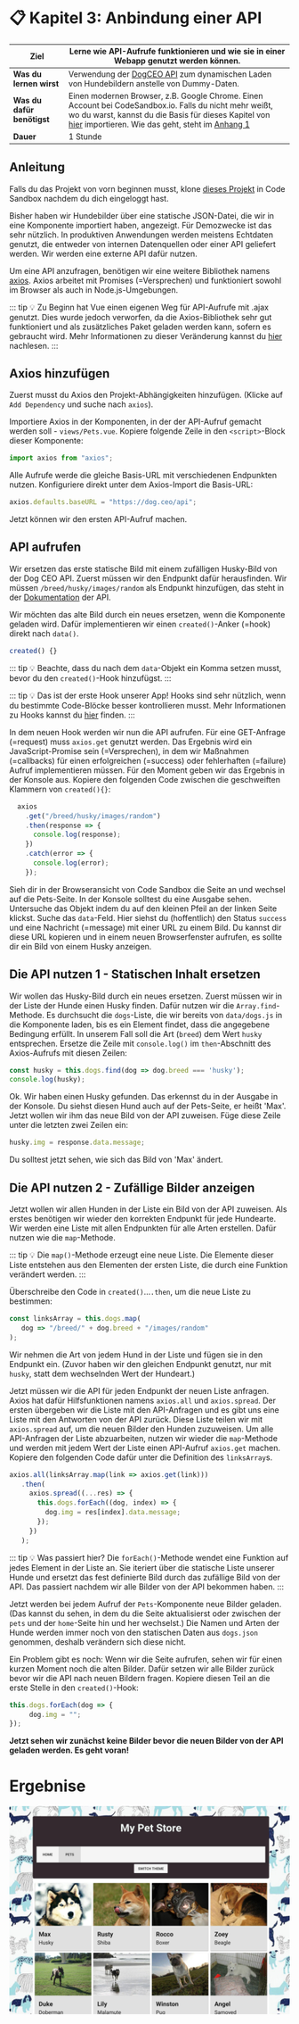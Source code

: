 # 📋 Kapitel 3: Anbindung einer API

| **Ziel** | Lerne wie API-Aufrufe funktionieren und wie sie in einer Webapp genutzt werden können.                                                                                                                                  |
| --------------------------- | ------------------------------------------------------------------------------------------------------------------------------------------------------------------------------------------------ |
| **Was du lernen wirst**       | Verwendung der [DogCEO API](https://dog.ceo/dog-api/) zum dynamischen Laden von Hundebildern anstelle von Dummy-Daten.                                                                                             |
| **Was du dafür benötigst**       | Einen modernen Browser, z.B. Google Chrome. Einen Account bei CodeSandbox.io. Falls du nicht mehr weißt, wo du warst, kannst du die Basis für dieses Kapitel von [hier](https://github.com/VueVixens/projects/tree/master/chapter-2-end) importieren. Wie das geht, steht im [Anhang 1](appendix_1.md) |
| **Dauer** | 1 Stunde

## Anleitung

Falls du das Projekt von vorn beginnen musst, klone [dieses Projekt](https://github.com/VueVixens/projects/tree/master/chapter-1-end) in Code Sandbox nachdem du dich eingeloggt hast.

Bisher haben wir Hundebilder über eine statische JSON-Datei, die wir in eine Komponente importiert haben, angezeigt. Für Demozwecke ist das sehr nützlich. In produktiven Anwendungen werden meistens Echtdaten genutzt, die entweder von internen Datenquellen oder einer API geliefert werden. Wir werden eine externe API dafür nutzen.

Um eine API anzufragen, benötigen wir eine weitere Bibliothek namens [axios](https://github.com/axios/axios). Axios arbeitet mit Promises (=Versprechen) und funktioniert sowohl im Browser als auch in Node.js-Umgebungen.

::: tip 💡
Zu Beginn hat Vue einen eigenen Weg für API-Aufrufe mit .ajax genutzt. Dies wurde jedoch verworfen, da die Axios-Bibliothek sehr gut funktioniert und als zusätzliches Paket geladen werden kann, sofern es gebraucht wird. Mehr Informationen zu dieser Veränderung kannst du [hier](https://medium.com/the-vue-point/retiring-vue-resource-871a82880af4) nachlesen.
:::

## Axios hinzufügen

Zuerst musst du Axios den Projekt-Abhängigkeiten hinzufügen. (Klicke auf `Add Dependency` und suche nach `axios`).

Importiere Axios in der Komponenten, in der der API-Aufruf gemacht werden soll - `views/Pets.vue`. Kopiere folgende Zeile in den `<script>`-Block dieser Komponente:

```js
import axios from "axios";
```

Alle Aufrufe werde die gleiche Basis-URL mit verschiedenen Endpunkten nutzen. Konfiguriere direkt unter dem Axios-Import die Basis-URL:

```js
axios.defaults.baseURL = "https://dog.ceo/api";
```

Jetzt können wir den ersten API-Aufruf machen.

## API aufrufen

Wir ersetzen das erste statische Bild mit einem zufälligen Husky-Bild von der Dog CEO API. Zuerst müssen wir den Endpunkt dafür herausfinden. Wir müssen `/breed/husky/images/random` als Endpunkt hinzufügen, das steht in der [Dokumentation](https://dog.ceo/dog-api/) der API.

Wir möchten das alte Bild durch ein neues ersetzen, wenn die Komponente geladen wird. Dafür implementieren wir einen `created()`-Anker (=hook) direkt nach `data()`.

```js
created() {}
```

::: tip 💡
Beachte, dass du nach dem `data`-Objekt ein Komma setzen musst, bevor du den `created()`-Hook hinzufügst.
:::

::: tip 💡
Das ist der erste Hook unserer App! Hooks sind sehr nützlich, wenn du bestimmte Code-Blöcke besser kontrollieren musst. Mehr Informationen zu Hooks kannst du [hier](https://vuejs.org/v2/guide/instance.html#Instance-Lifecycle-Hooks) finden.
:::

In dem neuen Hook werden wir nun die API aufrufen. Für eine GET-Anfrage (=request) muss `axios.get` genutzt werden. Das Ergebnis wird ein JavaScript-Promise sein (=Versprechen), in dem wir Maßnahmen (=callbacks) für einen erfolgreichen (=success) oder fehlerhaften (=failure) Aufruf implementieren müssen. Für den Moment geben wir das Ergebnis in der Konsole aus. Kopiere den folgenden Code zwischen die geschweiften Klammern von `created(){}`:

```js
  axios
    .get("/breed/husky/images/random")
    .then(response => {
      console.log(response);
    })
    .catch(error => {
      console.log(error);
    });
```

Sieh dir in der Browseransicht von Code Sandbox die Seite an und wechsel auf die Pets-Seite. In der Konsole solltest du eine Ausgabe sehen. Untersuche das Objekt indem du auf den kleinen Pfeil an der linken Seite klickst. Suche das `data`-Feld. Hier siehst du (hoffentlich) den Status `success` und eine Nachricht (=message) mit einer URL zu einem Bild. Du kannst dir diese URL kopieren und in einem neuen Browserfenster aufrufen, es sollte dir ein Bild von einem Husky anzeigen.

## Die API nutzen 1 - Statischen Inhalt ersetzen

Wir wollen das Husky-Bild durch ein neues ersetzen. Zuerst müssen wir in der Liste der Hunde einen Husky finden. Dafür nutzen wir die `Array.find`-Methode. Es durchsucht die `dogs`-Liste, die wir bereits von `data/dogs.js` in die Komponente laden, bis es ein Element findet, dass die angegebene Bedingung erfüllt. In unserem Fall soll die Art (`breed`) dem Wert `husky` entsprechen. Ersetze die Zeile mit `console.log()` im `then`-Abschnitt des Axios-Aufrufs mit diesen Zeilen:

```js
const husky = this.dogs.find(dog => dog.breed === 'husky');
console.log(husky);
```
Ok. Wir haben einen Husky gefunden. Das erkennst du in der Ausgabe in der Konsole. Du siehst diesen Hund auch auf der Pets-Seite, er heißt 'Max'. Jetzt wollen wir ihm das neue Bild von der API zuweisen. Füge diese Zeile unter die letzten zwei Zeilen ein:

```js
husky.img = response.data.message;
```

Du solltest jetzt sehen, wie sich das Bild von 'Max' ändert.

## Die API nutzen 2 - Zufällige Bilder anzeigen

Jetzt wollen wir allen Hunden in der Liste ein Bild von der API zuweisen. Als erstes benötigen wir wieder den korrekten Endpunkt für jede Hundearte. Wir werden eine Liste mit allen Endpunkten für alle Arten erstellen. Dafür nutzen wie die `map`-Methode.

::: tip 💡
Die `map()`-Methode erzeugt eine neue Liste. Die Elemente dieser Liste entstehen aus den Elementen der ersten Liste, die durch eine Funktion verändert werden.
:::

Überschreibe den Code in `created()`...`.then`, um die neue Liste zu bestimmen:

```js
const linksArray = this.dogs.map(
   dog => "/breed/" + dog.breed + "/images/random"
);
```

Wir nehmen die Art von jedem Hund in der Liste und fügen sie in den Endpunkt ein. (Zuvor haben wir den gleichen Endpunkt genutzt, nur mit `husky`, statt dem wechselnden Wert der Hundeart.)

Jetzt müssen wir die API für jeden Endpunkt der neuen Liste anfragen. Axios hat dafür Hilfsfunktionen namens `axios.all` und `axios.spread`. Der ersten übergeben wir die Liste mit den API-Anfragen und es gibt uns eine Liste mit den Antworten von der API zurück. Diese Liste teilen wir mit `axios.spread` auf, um die neuen Bilder den Hunden zuzuweisen.
Um alle API-Anfragen der Liste abzuarbeiten, nutzen wir wieder die `map`-Methode und werden mit jedem Wert der Liste einen API-Aufruf `axios.get` machen.
Kopiere den folgenden Code dafür unter die Definition des `linksArray`s.

```js
axios.all(linksArray.map(link => axios.get(link)))
   .then(
     axios.spread((...res) => {
       this.dogs.forEach((dog, index) => {
         dog.img = res[index].data.message;
       });
     })
   );
```

::: tip 💡
Was passiert hier? Die `forEach()`-Methode wendet eine Funktion auf jedes Element in der Liste an. Sie iteriert über die statische Liste unserer Hunde und ersetzt das fest definierte Bild durch das zufällige Bild von der API. Das passiert nachdem wir alle Bilder von der API bekommen haben.
:::

Jetzt werden bei jedem Aufruf der `Pets`-Komponente neue Bilder geladen. (Das kannst du sehen, in dem du die Seite aktualisierst oder zwischen der `pets` und der `home`-Seite hin und her wechselst.) Die Namen und Arten der Hunde werden immer noch von den statischen Daten aus `dogs.json` genommen, deshalb verändern sich diese nicht.

Ein Problem gibt es noch: Wenn wir die Seite aufrufen, sehen wir für einen kurzen Moment noch die alten Bilder. Dafür setzen wir alle Bilder zurück bevor wir die API nach neuen Bildern fragen.
Kopiere diesen Teil an die erste Stelle in den `created()`-Hook:

```js
this.dogs.forEach(dog => {
     dog.img = "";
});
```

**Jetzt sehen wir zunächst keine Bilder bevor die neuen Bilder von der API geladen werden. Es geht voran!**

# Ergebnise
![chapter 3 result](./images/petshop_chapter3.jpg)
